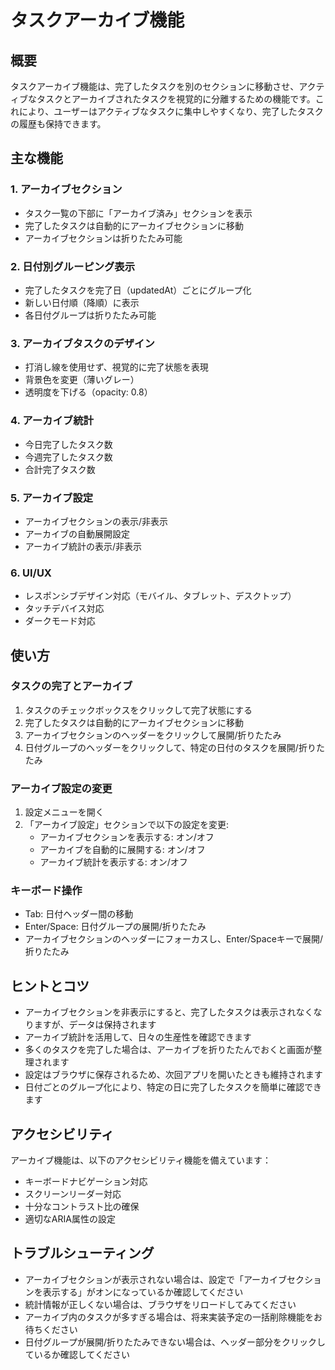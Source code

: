 # タスクアーカイブ機能

## 概要

タスクアーカイブ機能は、完了したタスクを別のセクションに移動させ、アクティブなタスクとアーカイブされたタスクを視覚的に分離するための機能です。これにより、ユーザーはアクティブなタスクに集中しやすくなり、完了したタスクの履歴も保持できます。

## 主な機能

### 1. アーカイブセクション

- タスク一覧の下部に「アーカイブ済み」セクションを表示
- 完了したタスクは自動的にアーカイブセクションに移動
- アーカイブセクションは折りたたみ可能

### 2. 日付別グルーピング表示

- 完了したタスクを完了日（updatedAt）ごとにグループ化
- 新しい日付順（降順）に表示
- 各日付グループは折りたたみ可能

### 3. アーカイブタスクのデザイン

- 打消し線を使用せず、視覚的に完了状態を表現
- 背景色を変更（薄いグレー）
- 透明度を下げる（opacity: 0.8）

### 4. アーカイブ統計

- 今日完了したタスク数
- 今週完了したタスク数
- 合計完了タスク数

### 5. アーカイブ設定

- アーカイブセクションの表示/非表示
- アーカイブの自動展開設定
- アーカイブ統計の表示/非表示

### 6. UI/UX

- レスポンシブデザイン対応（モバイル、タブレット、デスクトップ）
- タッチデバイス対応
- ダークモード対応

## 使い方

### タスクの完了とアーカイブ

1. タスクのチェックボックスをクリックして完了状態にする
2. 完了したタスクは自動的にアーカイブセクションに移動
3. アーカイブセクションのヘッダーをクリックして展開/折りたたみ
4. 日付グループのヘッダーをクリックして、特定の日付のタスクを展開/折りたたみ

### アーカイブ設定の変更

1. 設定メニューを開く
2. 「アーカイブ設定」セクションで以下の設定を変更:
   - アーカイブセクションを表示する: オン/オフ
   - アーカイブを自動的に展開する: オン/オフ
   - アーカイブ統計を表示する: オン/オフ

### キーボード操作

- Tab: 日付ヘッダー間の移動
- Enter/Space: 日付グループの展開/折りたたみ
- アーカイブセクションのヘッダーにフォーカスし、Enter/Spaceキーで展開/折りたたみ

## ヒントとコツ

- アーカイブセクションを非表示にすると、完了したタスクは表示されなくなりますが、データは保持されます
- アーカイブ統計を活用して、日々の生産性を確認できます
- 多くのタスクを完了した場合は、アーカイブを折りたたんでおくと画面が整理されます
- 設定はブラウザに保存されるため、次回アプリを開いたときも維持されます
- 日付ごとのグループ化により、特定の日に完了したタスクを簡単に確認できます

## アクセシビリティ

アーカイブ機能は、以下のアクセシビリティ機能を備えています：

- キーボードナビゲーション対応
- スクリーンリーダー対応
- 十分なコントラスト比の確保
- 適切なARIA属性の設定

## トラブルシューティング

- アーカイブセクションが表示されない場合は、設定で「アーカイブセクションを表示する」がオンになっているか確認してください
- 統計情報が正しくない場合は、ブラウザをリロードしてみてください
- アーカイブ内のタスクが多すぎる場合は、将来実装予定の一括削除機能をお待ちください
- 日付グループが展開/折りたたみできない場合は、ヘッダー部分をクリックしているか確認してください
